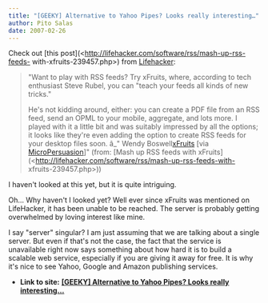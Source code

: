 ```yaml
---
title: "[GEEKY] Alternative to Yahoo Pipes? Looks really interesting…"
author: Pito Salas
date: 2007-02-26
---
```




Check out [this post](<http://lifehacker.com/software/rss/mash-up-rss-feeds-
with-xfruits-239457.php>) from [Lifehacker](<http://www.lifehacker.com>):

> "Want to play with RSS feeds? Try xFruits, where, according to tech
> enthusiast Steve Rubel, you can "teach your feeds all kinds of new tricks."
>
> He's not kidding around, either: you can create a PDF file from an RSS feed,
> send an OPML to your mobile, aggregate, and lots more. I played with it a
> little bit and was suitably impressed by all the options; it looks like
> they're even adding the option to create RSS feeds for your desktop files
> soon. â_" Wendy Boswell[xFruits](<http://www.xfruits.com/>) [via
> [MicroPersuasion](<http://www.micropersuasion.com/2006/08/xfruits_teaches.html>)]"
> (from: [Mash up RSS feeds with
> xFruits](<http://lifehacker.com/software/rss/mash-up-rss-feeds-with-
> xfruits-239457.php>))

I haven't looked at this yet, but it is quite intriguing.

Oh… Why haven't I looked yet? Well ever since xFruits was mentioned on
LifeHacker, it has been unable to be reached. The server is probably getting
overwhelmed by loving interest like mine.

I say "server" singular? I am just assuming that we are talking about a single
server. But even if that's not the case, the fact that the service is
unavailable right now says something about how hard it is to build a scalable
web service, especially if you are giving it away for free. It is why it's
nice to see Yahoo, Google and Amazon publishing services.


* **Link to site:** **[[GEEKY] Alternative to Yahoo Pipes? Looks really interesting…](None)**
